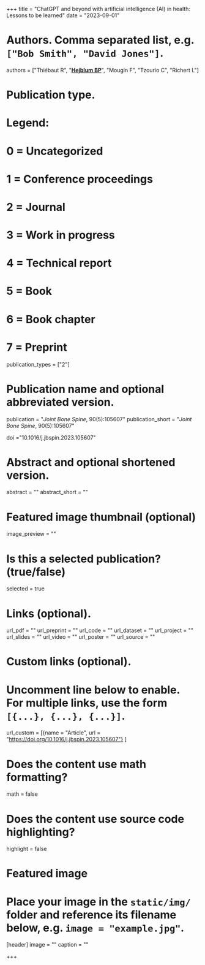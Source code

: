 +++
title = "ChatGPT and beyond with artificial intelligence (AI) in health: Lessons to be learned"
date = "2023-09-01"

# Authors. Comma separated list, e.g. `["Bob Smith", "David Jones"]`.
authors = ["Thiébaut R", "<u>**Hejblum BP**</u>", "Mougin F", "Tzourio C", "Richert L"]
# Publication type.
# Legend:
# 0 = Uncategorized
# 1 = Conference proceedings
# 2 = Journal
# 3 = Work in progress
# 4 = Technical report
# 5 = Book
# 6 = Book chapter
# 7 = Preprint
publication_types = ["2"]

# Publication name and optional abbreviated version.
publication = "*Joint Bone Spine*, 90(5):105607"
publication_short = "*Joint Bone Spine*, 90(5):105607"

doi ="10.1016/j.jbspin.2023.105607"

# Abstract and optional shortened version.
abstract = ""
abstract_short = ""

# Featured image thumbnail (optional)
image_preview = ""

# Is this a selected publication? (true/false)
selected = true

# Links (optional).
url_pdf = ""
url_preprint = ""
url_code = ""
url_dataset = ""
url_project = ""
url_slides = ""
url_video = ""
url_poster = ""
url_source = ""

# Custom links (optional).
# Uncomment line below to enable. For multiple links, use the form `[{...}, {...}, {...}]`.
url_custom = [{name = "Article", url = "https://doi.org/10.1016/j.jbspin.2023.105607"}
]


# Does the content use math formatting?
math = false

# Does the content use source code highlighting?
highlight = false

# Featured image
# Place your image in the `static/img/` folder and reference its filename below, e.g. `image = "example.jpg"`.
[header]
image = ""
caption = ""

+++
